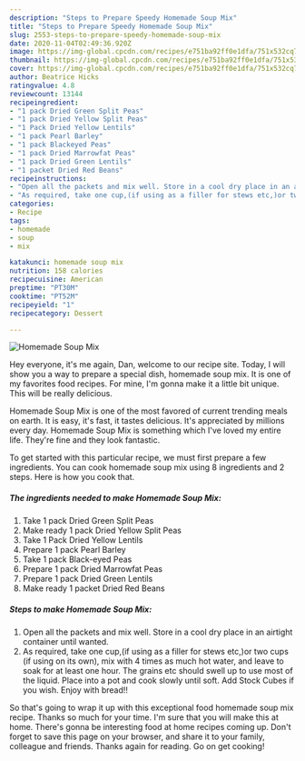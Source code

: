 ```yaml
---
description: "Steps to Prepare Speedy Homemade Soup Mix"
title: "Steps to Prepare Speedy Homemade Soup Mix"
slug: 2553-steps-to-prepare-speedy-homemade-soup-mix
date: 2020-11-04T02:49:36.920Z
image: https://img-global.cpcdn.com/recipes/e751ba92ff0e1dfa/751x532cq70/homemade-soup-mix-recipe-main-photo.jpg
thumbnail: https://img-global.cpcdn.com/recipes/e751ba92ff0e1dfa/751x532cq70/homemade-soup-mix-recipe-main-photo.jpg
cover: https://img-global.cpcdn.com/recipes/e751ba92ff0e1dfa/751x532cq70/homemade-soup-mix-recipe-main-photo.jpg
author: Beatrice Hicks
ratingvalue: 4.8
reviewcount: 13144
recipeingredient:
- "1 pack Dried Green Split Peas"
- "1 pack Dried Yellow Split Peas"
- "1 Pack Dried Yellow Lentils"
- "1 pack Pearl Barley"
- "1 pack Blackeyed Peas"
- "1 pack Dried Marrowfat Peas"
- "1 pack Dried Green Lentils"
- "1 packet Dried Red Beans"
recipeinstructions:
- "Open all the packets and mix well. Store in a cool dry place in an airtight container until wanted."
- "As required, take one cup,(if using as a filler for stews etc,)or two cups (if using on its own), mix with 4 times as much hot water, and leave to soak for at least one hour. The grains etc should swell up to use most of the liquid. Place into a pot and cook slowly until soft. Add Stock Cubes if you wish. Enjoy with bread!!"
categories:
- Recipe
tags:
- homemade
- soup
- mix

katakunci: homemade soup mix 
nutrition: 158 calories
recipecuisine: American
preptime: "PT30M"
cooktime: "PT52M"
recipeyield: "1"
recipecategory: Dessert

---
```



![Homemade Soup Mix](https://img-global.cpcdn.com/recipes/e751ba92ff0e1dfa/751x532cq70/homemade-soup-mix-recipe-main-photo.jpg)

Hey everyone, it's me again, Dan, welcome to our recipe site. Today, I will show you a way to prepare a special dish, homemade soup mix. It is one of my favorites food recipes. For mine, I'm gonna make it a little bit unique. This will be really delicious.

Homemade Soup Mix is one of the most favored of current trending meals on earth. It is easy, it's fast, it tastes delicious. It's appreciated by millions every day. Homemade Soup Mix is something which I've loved my entire life. They're fine and they look fantastic.




To get started with this particular recipe, we must first prepare a few ingredients. You can cook homemade soup mix using 8 ingredients and 2 steps. Here is how you cook that.

<!--inarticleads1-->

##### The ingredients needed to make Homemade Soup Mix:

1. Take 1 pack Dried Green Split Peas
1. Make ready 1 pack Dried Yellow Split Peas
1. Take 1 Pack Dried Yellow Lentils
1. Prepare 1 pack Pearl Barley
1. Take 1 pack Black-eyed Peas
1. Prepare 1 pack Dried Marrowfat Peas
1. Prepare 1 pack Dried Green Lentils
1. Make ready 1 packet Dried Red Beans




<!--inarticleads2-->

##### Steps to make Homemade Soup Mix:

1. Open all the packets and mix well. Store in a cool dry place in an airtight container until wanted.
1. As required, take one cup,(if using as a filler for stews etc,)or two cups (if using on its own), mix with 4 times as much hot water, and leave to soak for at least one hour. The grains etc should swell up to use most of the liquid. Place into a pot and cook slowly until soft. Add Stock Cubes if you wish. Enjoy with bread!!




So that's going to wrap it up with this exceptional food homemade soup mix recipe. Thanks so much for your time. I'm sure that you will make this at home. There's gonna be interesting food at home recipes coming up. Don't forget to save this page on your browser, and share it to your family, colleague and friends. Thanks again for reading. Go on get cooking!
